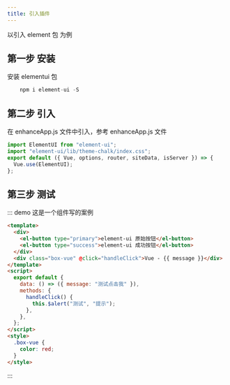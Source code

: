 ```yaml
---
title: 引入插件
---
```


以引入 element 包 为例

## 第一步 安装

安装 elementui 包

```js
    npm i element-ui -S
```

## 第二步 引入

在 enhanceApp.js 文件中引入，参考 enhanceApp.js 文件

```js
import ElementUI from "element-ui";
import "element-ui/lib/theme-chalk/index.css";
export default ({ Vue, options, router, siteData, isServer }) => {
  Vue.use(ElementUI);
};
```

## 第三步 测试

::: demo 这是一个组件写的案例

```html
<template>
  <div>
    <el-button type="primary">element-ui 原始按钮</el-button>
    <el-button type="success">element-ui 成功按钮</el-button>
  </div>
  <div class="box-vue" @click="handleClick">Vue - {{ message }}</div>
</template>
<script>
  export default {
    data: () => ({ message: "测试点击我" }),
    methods: {
      handleClick() {
        this.$alert("测试", "提示");
      },
    },
  };
</script>
<style>
  .box-vue {
    color: red;
  }
</style>
```

:::
